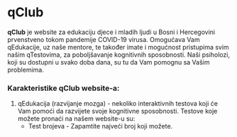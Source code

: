 # qClub
**qClub** je website za edukaciju djece i mladih ljudi u Bosni i Hercegovini prvenstveno tokom pandemije COVID-19 virusa. Omogućava Vam qEdukacije, uz naše mentore, te također imate i mogućnost pristupima svim našim qTestovima, za poboljšavanje kognitivnih sposobnosti. Naši psiholozi, koji su dostupni u svako doba dana, su tu da Vam pomognu sa Vašim problemima. 
### Karakteristike qClub website-a:
1. qEdukacija (razvijanje mozga) - nekoliko interaktivnih testova koji će Vam pomoći da razvijete svoje kognitivne sposobnosti. Testove koje možete pronaći na našem website-u su:
   - Test brojeva - Zapamtite najveći broj koji možete.
 

